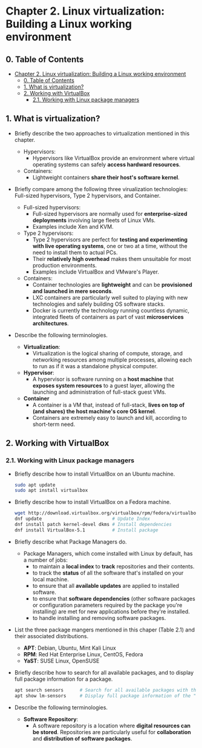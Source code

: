 # Chapter 2. Linux virtualization: Building a Linux working environment

## 0. Table of Contents
- [Chapter 2. Linux virtualization: Building a Linux working environment](#chapter-2-linux-virtualization-building-a-linux-working-environment)
  - [0. Table of Contents](#0-table-of-contents)
  - [1. What is virtualization?](#1-what-is-virtualization)
  - [2. Working with VirtualBox](#2-working-with-virtualbox)
    - [2.1. Working with Linux package managers](#21-working-with-linux-package-managers)

## 1. What is virtualization?

- Briefly describe the two approaches to virtualization mentioned in this chapter.
  - Hypervisors:
    - Hypervisors like VirtualBox provide an environment where virtual operating systems can safely **access hardward resources**.
  - Containers:
    - Lightweight containers **share their host's software kernel**.

- Briefly compare among the following three virualization technologies: Full-sized hypervisors, Type 2 hypervisors, and Container.
  - Full-sized hypervisors: 
    - Full-sized hypervisors are normally used for **enterprise-sized deployments** involving large fleets of Linux VMs.
    - Examples include Xen and KVM.
  - Type 2 hypervisors:
    - Type 2 hypervisors are perfect for **testing and experimenting with live operating systems**, one or two at a time, without the need to install them to actual PCs.
    - Their **relatively high overhead** makes them unsuitable for most production environments.
    - Examples include VirtualBox and VMware's Player. 
  - Containers:
    - Container technologies are **lightweight** and can be **provisioned and launched in mere seconds**.
    - LXC containers are particularly well suited to playing with new technologies and safely building OS software stacks.
    - Docker is currently the technology running countless dynamic, integrated fleets of containers as part of vast **microservices architectures**.

- Describe the following terminologies.
  - **Virtualization**:
    - Virtualization is the logical sharing of compute, storage, and networking resources among multiple processes, allowing each to run as if it was a standalone physical computer.
  - **Hypervisor**:
    - A hypervisor is software running on a **host machine** that **exposes system resources** to a guest layer, allowing the launching and administration of full-stack guest VMs.
  - **Container**
    - A container is a VM that, instead of full-stack, **lives on top of (and shares) the host machine's core OS kernel**.
    - Containers are extremely easy to launch and kill, according to short-term need.

## 2. Working with VirtualBox

### 2.1. Working with Linux package managers

- Briefly describe how to install VirtualBox on an Ubuntu machine.
    ```bash
    sudo apt update
    sudo apt install virtualbox
    ```

- Briefly describe how to install VirtualBox on a Fedora machine.
    ```bash
    wget http://download.virtualbox.org/virtualbox/rpm/fedora/virtualbox.repo # Add Repo
    dnf update                          # Update Index
    dnf install patch kernel-devel dkms # Install dependencies
    dnf install VirtualBox-5.1          # Install package
    ```

- Briefly describe what Package Managers do. 
  - Package Managers, which come installed with Linux by default, has a number of jobs:
    - to maintain a **local index** to **track** repositories and their contents.
    - to track the **status** of all the software that's installed on your local machine.
    - to ensure that all **available updates** are applied to installed software.
    - to ensure that **software dependencies** (other software packages or configuration parameters required by the package you're installing) are met for new applications before they're installed.
    - to handle installing and removing software packages.

- List the three package mangers mentioned in this chaper (Table 2.1) and their associated distributions. 
  - **APT**: Debian, Ubuntu, Mint Kali Linux
  - **RPM**: Red Hat Enterprise Linux, CentOS, Fedora
  - **YaST**: SUSE Linux, OpenSUSE

- Briefly describe how to search for all available packages, and to display full package information for a package.
    ```bash
    apt search sensors      # Search for all available packages with the word "sensors" in it
    apt show lm-sensors     # Display full package information of the "lm-sensors" package.
    ```

- Describe the following terminologies.
  - **Software Repository**:
    - A software repository is a location where **digital resources can be stored**. Repositories are particularly useful for **collaboration** and **distribution of software packages**.